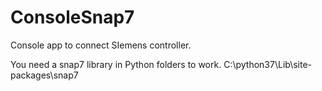 # ConsoleSnap7
Console app to connect SIemens controller.

You need a snap7 library in Python folders to work.
C:\python37\Lib\site-packages\snap7

